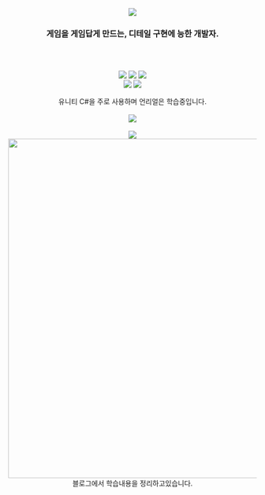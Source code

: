 <div align= "center">
    <img src="https://capsule-render.vercel.app/api?type=waving&color=auto&height=180&text=We%20want%20this%20to%20be%20good.&animation=fadeIn&fontColor=ffffff&fontSize=60" />
</div>
<div align= "center"> 

    
<h3>게임을 게임답게 만드는, 디테일 구현에 능한 개발자.</h3> <br>

    
</div>  <br> 

<div align= "center"> 
    <p>
      <img src="https://img.shields.io/badge/C%23-green?style=flat-square&logo=C Sharp&logoColor=white">
      <img src="https://img.shields.io/badge/C++-blue?style=flat-square&logo=C%2B%2B&logoColor=white">
      <img src="https://img.shields.io/badge/C-informational?style=flat-square&logo=C&logoColor=white">
      <br>
       <img src="https://img.shields.io/badge/Unity-000000?style=flat-square&logo=Unity&logoColor=white">
       <img src="https://img.shields.io/badge/Unreal Engine-000000?style=flat-square&logo=Unreal Engine&logoColor=white">
    </p>
    유니티 C#을 주로 사용하며 언리얼은 학습중입니다.<br>
</div>
<br>

<div align= "center"> 
    <img src="https://github-readme-stats.vercel.app/api/top-langs/?username=memento3525&layout=compact&bg_color=180,00000000,&title_color=000000&text_color=000000"/> 
</div> 

<br>


<div align= "center"> 
    <a href=https://mentum.tistory.com/> <img src="https://img.shields.io/badge/Tistory-Blog-orange?style=flat-squarelink=https://mentum.tistory.com/"> </a><br>
    <a href=https://mentum.tistory.com/><img width = "689" src="https://github.com/user-attachments/assets/5f1d2183-b4fe-472e-ab5a-db5d711c39f4"> </a><br>
    블로그에서 학습내용을 정리하고있습니다.
</div> 
